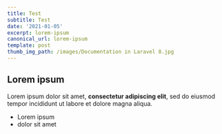 ```yaml
---
title: Test
subtitle: Test
date: '2021-01-05'
excerpt: lorem-ipsum
canonical_url: lorem-ipsum
template: post
thumb_img_path: /images/Documentation in Laravel 8.jpg
---
```

## Lorem ipsum

Lorem ipsum dolor sit amet, **consectetur adipiscing elit**, sed do eiusmod tempor incididunt ut labore et dolore magna aliqua.

- Lorem ipsum
- dolor sit amet